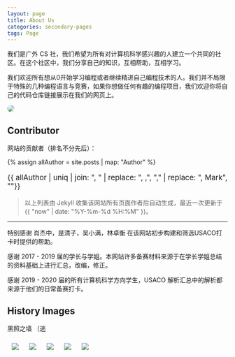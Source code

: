 ```yaml
---
layout: page
title: About Us
categories: secondary-pages
tags: Page
---
```


<div style="clear:right"></div>

我们是广外 CS 社，我们希望为所有对计算机科学感兴趣的人建立一个共同的社区。在这个社区中，我们分享自己的知识，互相帮助，互相学习。

我们欢迎所有想从0开始学习编程或者继续精进自己编程技术的人。我们并不局限于特殊的几种编程语言与竞赛，如果你想做任何有趣的编程项目，我们欢迎你将自己的代码仓库链接展示在我们的网页上。

<img src="{{ site.baseurl }}/assets/2021Members.png" style="border-radius: 10px"/>
<div style="clear: both"></div>

## **Contributor**

网站的贡献者（排名不分先后）：

{% assign allAuthor = site.posts | map: "Author" %}
<p style="font-size: larger">
{{ allAuthor | uniq | join: ", " | replace: ", ,", "," | replace: ", Mark", ""}}
</p>

> 以上列表由 Jekyll 收集该网站所有页面作者后自动生成，最近一次更新于 {{ "now" | date: "%Y-%m-%d %H:%M" }}。

---

特别感谢 肖杰中，是清子，吴小满，林卓衡 在该网站初步构建和筛选USACO打卡时提供的帮助。

感谢 2017 - 2019 届的学长与学姐。本网站许多备赛材料来源于在学长学姐总结的资料基础上进行汇总，改编，修正。 

感谢 2019 - 2020 届的所有计算机科学方向学生，USACO 解析汇总中的解析都来源于他们的日常备赛打卡。

## **History Images**

<p>黑照之墙 （逃</p>

<div class="image-horizontal-box">
<img src="{{ site.baseurl }}/assets/2019Members.jpg" style="margin: 10px;"/>
<img src="{{ site.baseurl }}/assets/2020Members.jpg" style="margin: 10px;"/>
<img src="{{ site.baseurl }}/assets/2020AlgoCamp.jpg" style="margin: 10px;"/>
<img src="{{ site.baseurl }}/assets/2019AlgoCamp1.jpg" style="margin: 10px;"/>
<img src="{{ site.baseurl }}/assets/2019AlgoCamp2.jpg" style="margin: 10px;"/>
</div>